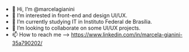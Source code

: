 - 👋 Hi, I’m @marcelagianini
- 👀 I’m interested in front-end and design UI/UX. 
- 🌱 I’m currently studying IT in Instituto Federal de Brasília.  
- 💞️ I’m looking to collaborate on some UI/UX projects. 
- 📫 How to reach me --> https://www.linkedin.com/in/marcela-gianini-35a790202/ 

<!---
marcelagianini/marcelagianini is a ✨ special ✨ repository because its `README.md` (this file) appears on your GitHub profile.
You can click the Preview link to take a look at your changes.
--->
